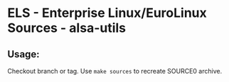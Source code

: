 # ELS - Enterprise Linux/EuroLinux Sources - alsa-utils
 
## Usage:
  Checkout branch or tag. Use `make sources` to recreate  SOURCE0 archive.
